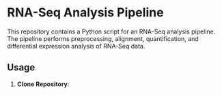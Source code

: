 # RNA-Seq Analysis Pipeline

This repository contains a Python script for an RNA-Seq analysis pipeline. The pipeline performs preprocessing, alignment, quantification, and differential expression analysis of RNA-Seq data.

## Usage

1. **Clone Repository**:
